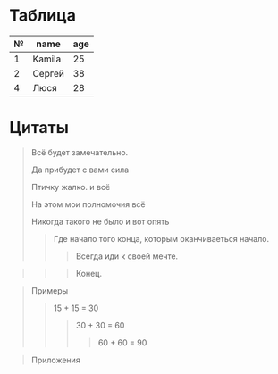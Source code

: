 # Таблица
|№|name|age|
|-|----|---|
1|Kamila|25|
2|Сергей|38
4|Люся|28

# Цитаты
> Всё будет замечательно.
>
> Да прибудет с вами сила
>
> Птичку жалко. и всё
>
> На этом мои полномочия всё
>
>Никогда такого не было и вот опять
>> Где начало того конца, которым 
оканчиваеться начало.
>>> Всегда иди к своей мечте.

>>> Конец.

> Примеры
>> 15 + 15 = 30
>>> 30 + 30 = 60
>>>> 60 + 60 = 90

> Приложения